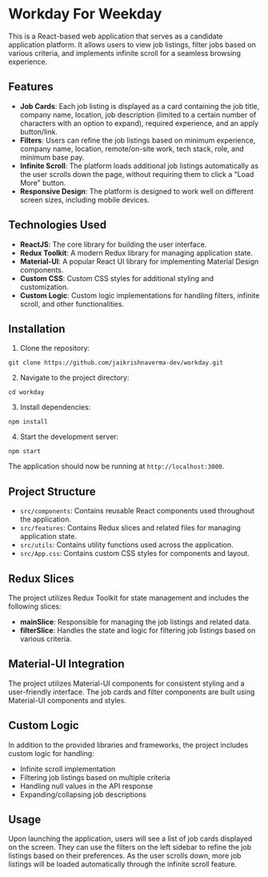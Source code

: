 # Workday For Weekday

This is a React-based web application that serves as a candidate application platform. It allows users to view job listings, filter jobs based on various criteria, and implements infinite scroll for a seamless browsing experience.

## Features

- **Job Cards**: Each job listing is displayed as a card containing the job title, company name, location, job description (limited to a certain number of characters with an option to expand), required experience, and an apply button/link.
- **Filters**: Users can refine the job listings based on minimum experience, company name, location, remote/on-site work, tech stack, role, and minimum base pay.
- **Infinite Scroll**: The platform loads additional job listings automatically as the user scrolls down the page, without requiring them to click a "Load More" button.
- **Responsive Design**: The platform is designed to work well on different screen sizes, including mobile devices.

## Technologies Used

- **ReactJS**: The core library for building the user interface.
- **Redux Toolkit**: A modern Redux library for managing application state.
- **Material-UI**: A popular React UI library for implementing Material Design components.
- **Custom CSS**: Custom CSS styles for additional styling and customization.
- **Custom Logic**: Custom logic implementations for handling filters, infinite scroll, and other functionalities.

## Installation

1. Clone the repository:

```
git clone https://github.com/jaikrishnaverma-dev/workday.git
```

2. Navigate to the project directory:

```
cd workday
```

3. Install dependencies:

```
npm install
```

4. Start the development server:

```
npm start
```

The application should now be running at `http://localhost:3000`.

## Project Structure

- `src/components`: Contains reusable React components used throughout the application.
- `src/features`: Contains Redux slices and related files for managing application state.
- `src/utils`: Contains utility functions used across the application.
- `src/App.css`: Contains custom CSS styles for components and layout.

## Redux Slices

The project utilizes Redux Toolkit for state management and includes the following slices:

- **mainSlice**: Responsible for managing the job listings and related data.
- **filterSlice**: Handles the state and logic for filtering job listings based on various criteria.

## Material-UI Integration

The project utilizes Material-UI components for consistent styling and a user-friendly interface. The job cards and filter components are built using Material-UI components and styles.

## Custom Logic

In addition to the provided libraries and frameworks, the project includes custom logic for handling:

- Infinite scroll implementation
- Filtering job listings based on multiple criteria
- Handling null values in the API response
- Expanding/collapsing job descriptions

## Usage

Upon launching the application, users will see a list of job cards displayed on the screen. They can use the filters on the left sidebar to refine the job listings based on their preferences. As the user scrolls down, more job listings will be loaded automatically through the infinite scroll feature.

